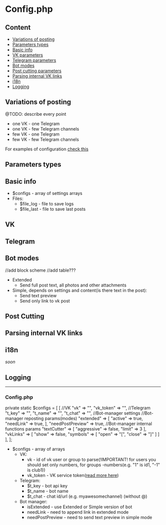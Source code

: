 # Config.php

## Content

* [Variations of posting](#variations-of-posting)
* [Parameters types](#parameters-types)
* [Basic info](#basic-info)
* [VK parameters](#vk)
* [Telegram parameters](#telegram)
* [Bot modes](#bot-modes)
* [Post cutting parameters](#post-cutting)
* [Parsing internal VK links](#parsing-internal-vk-links)
* [i18n](#i18n)
* [Logging](#logging)

## Variations of posting

@TODO: describe every point
* one VK - one Telegram
* one VK - few Telegram channels
* few VK - one Telegram
* few VK - few Telegram channels

For examples of configuration [check this](./examples/vop/)

## Parameters types

## Basic info

* $configs - array of settings arrays
* Files:
    * $file_log - file to save logs
    * $file_last - file to save last posts

## VK

## Telegram

## Bot modes

//add block scheme
//add table???

* Extended
    * Send full post text, all photos and other attachments
* Simple, depends on settings and content(is there text in the post):
    * Send text preview 
    * Send only link to vk post

## Post Cutting

## Parsing internal VK links

## i18n

*soon*

## Logging

---

### Config.php

private static $configs = [
        [
            //VK
            "vk" => "",
            "vk_token" => "",
            //Telegram
            "t_key" => "",
            "t_name" => "",
            "t_chat" => "",
            //Bot-manager settings
            //Bot-manager reposting params(modes)
            "extended" => [
                "active" => true,
                "needLink" => true,
            ],
            "needPostPreview" => true,
            //Bot-manager internal functions params
            "textCutter" => [
                "aggressive" => false,
                "limit" => 3
            ],
            "vkLinks" => [
                "show" => false,
                "symbols" => [
                    "open" => "[",
                    "close" => "]"
                ]
            ]
        ],
    ];

* $configs - array of arrays
    * VK:
        * vk - id of vk user or group to parse(!IMPORTANT! for users you should set only numbers, for groups -numbers(e.g. "1" is id1, "-1" is club1))
        * vk_token - VK service token([read more here](https://vk.com/dev/service_token))
    * Telegram:
        * $t_key - bot api key
        * $t_name - bot name
        * $t_chat - chat id/url (e.g. myawesomechannel) (without @)
    * Bot manager:
        * isExtended - use Extended or Simple version of bot
        * needLink - need to append link in extended mode
        * needPostPreview - need to send text preview in simple mode
